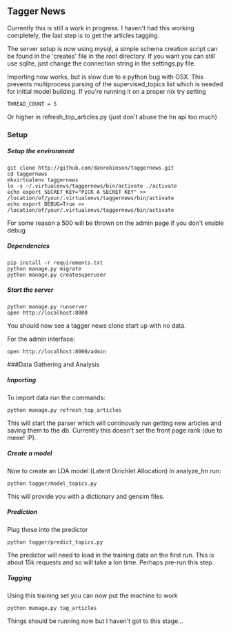 ## Tagger News

Currently this is still a work in progress. I haven't had this working completely, the last step is to get the articles tagging.

The server setup is now using mysql, a simple schema creation script can be found in the 'creates' file in the root directory.
If you want you can still use sqlite, just change the connection string in the settings.py file.

Importing now works, but is slow due to a python bug with OSX.
This prevents multiprocess parsing of the supervised_topics list which is needed for initial model building.
If you're running it on a proper nix try setting
```
THREAD_COUNT = 5
```
Or higher in refresh_top_articles.py (just don't abuse the hn api too much)

### Setup
##### Setup the environment
```
git clone http://github.com/danrobinson/taggernews.git
cd taggernews
mkvirtualenv taggernews
ln -s ~/.virtualenvs/taggernews/bin/activate ./activate
echo export SECRET_KEY="PICK A SECRET KEY" >> /location/of/your/.virtualenvs/taggernews/bin/activate
echo export DEBUG=True >> /location/of/your/.virtualenvs/taggernews/bin/activate
```
For some reason a 500 will be thrown on the admin page if you don't enable debug 

##### Dependencies
```
pip install -r requirements.txt
python manage.py migrate
python manage.py createsuperuser
```

##### Start the server
```
python manage.py runserver
open http://localhost:8000
```
You should now see a tagger news clone start up with no data.

For the admin interface:
```
open http://localhost:8000/admin
```
###Data Gathering and Analysis

##### Importing
To import data run the commands:
```
python manage.py refresh_top_articles
```
This will start the parser which will continously run getting new articles and saving them to the db.
Currently this doesn't set the front page rank (due to meee! :P).

##### Create a model
Now to create an LDA model (Latent Dirichlet Allocation)
In analyze_hn run:
```
python tagger/model_topics.py
```
This will provide you with a dictionary and gensim files.


##### Prediction
Plug these into the predictor 
```
python tagger/predict_topics.py
```
The predictor will need to load in the training data on the first run. 
This is about 15k requests and so will take a lon time. Perhaps pre-run this step. 

##### Tagging
Using this training set you can now put the machine to work
```
python manage.py tag_articles
```

Things should be running now but I haven't got to this stage...
